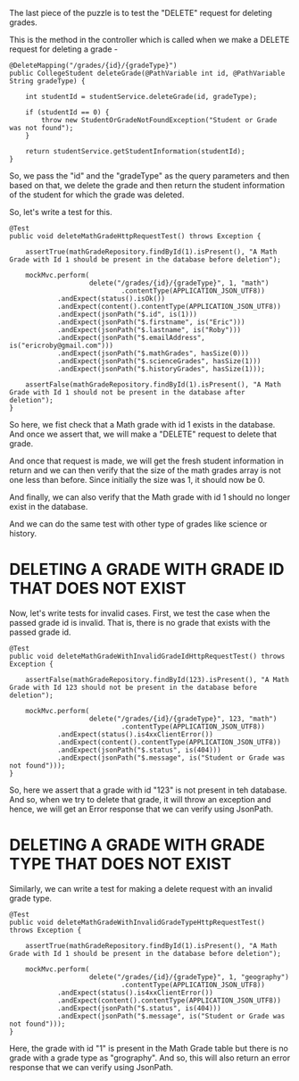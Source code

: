 The last piece of the puzzle is to test the "DELETE" request for deleting grades.

This is the method in the controller which is called when we make a DELETE request for deleting a grade -


    @DeleteMapping("/grades/{id}/{gradeType}")
    public CollegeStudent deleteGrade(@PathVariable int id, @PathVariable String gradeType) {

        int studentId = studentService.deleteGrade(id, gradeType);

        if (studentId == 0) {
            throw new StudentOrGradeNotFoundException("Student or Grade was not found");
        }

        return studentService.getStudentInformation(studentId);
    }

So, we pass the "id" and the "gradeType" as the query parameters and then based on that, we delete the grade and then return the student information of the student for which the grade was deleted.

So, let's write a test for this.

    @Test
    public void deleteMathGradeHttpRequestTest() throws Exception {

        assertTrue(mathGradeRepository.findById(1).isPresent(), "A Math Grade with Id 1 should be present in the database before deletion");

        mockMvc.perform(
                        delete("/grades/{id}/{gradeType}", 1, "math")
                                .contentType(APPLICATION_JSON_UTF8))
                .andExpect(status().isOk())
                .andExpect(content().contentType(APPLICATION_JSON_UTF8))
                .andExpect(jsonPath("$.id", is(1)))
                .andExpect(jsonPath("$.firstname", is("Eric")))
                .andExpect(jsonPath("$.lastname", is("Roby")))
                .andExpect(jsonPath("$.emailAddress", is("ericroby@gmail.com")))
                .andExpect(jsonPath("$.mathGrades", hasSize(0)))
                .andExpect(jsonPath("$.scienceGrades", hasSize(1)))
                .andExpect(jsonPath("$.historyGrades", hasSize(1)));

        assertFalse(mathGradeRepository.findById(1).isPresent(), "A Math Grade with Id 1 should not be present in the database after deletion");
    }

So here, we fist check that a Math grade with id 1 exists in the database. And once we assert that, we will make a "DELETE" request to delete that grade.

And once that request is made, we will get the fresh student information in return and we can then verify that the size of the math grades array is not one less than before. Since initially the size was 1, it should now be 0.

And finally, we can also verify that the Math grade with id 1 should no longer exist in the database.

And we can do the same test with other type of grades like science or history.

# DELETING A GRADE WITH GRADE ID THAT DOES NOT EXIST

Now, let's write tests for invalid cases. First, we test the case when the passed grade id is invalid. That is, there is no grade that exists with the passed grade id.


    @Test
    public void deleteMathGradeWithInvalidGradeIdHttpRequestTest() throws Exception {

        assertFalse(mathGradeRepository.findById(123).isPresent(), "A Math Grade with Id 123 should not be present in the database before deletion");

        mockMvc.perform(
                        delete("/grades/{id}/{gradeType}", 123, "math")
                                .contentType(APPLICATION_JSON_UTF8))
                .andExpect(status().is4xxClientError())
                .andExpect(content().contentType(APPLICATION_JSON_UTF8))
                .andExpect(jsonPath("$.status", is(404)))
                .andExpect(jsonPath("$.message", is("Student or Grade was not found")));
    }

So, here we assert that a grade with id "123" is not present in teh database. And so, when we try to delete that grade, it will throw an exception and hence, we will get an Error response that we can verify using JsonPath.

# DELETING A GRADE WITH GRADE TYPE THAT DOES NOT EXIST

Similarly, we can write a test for making a delete request with an invalid grade type.

    @Test
    public void deleteMathGradeWithInvalidGradeTypeHttpRequestTest() throws Exception {

        assertTrue(mathGradeRepository.findById(1).isPresent(), "A Math Grade with Id 1 should be present in the database before deletion");

        mockMvc.perform(
                        delete("/grades/{id}/{gradeType}", 1, "geography")
                                .contentType(APPLICATION_JSON_UTF8))
                .andExpect(status().is4xxClientError())
                .andExpect(content().contentType(APPLICATION_JSON_UTF8))
                .andExpect(jsonPath("$.status", is(404)))
                .andExpect(jsonPath("$.message", is("Student or Grade was not found")));
    }

Here, the grade with id "1" is present in the Math Grade table but there is no grade with a grade type as "grography". And so, this will also return an error response that we can verify using JsonPath.